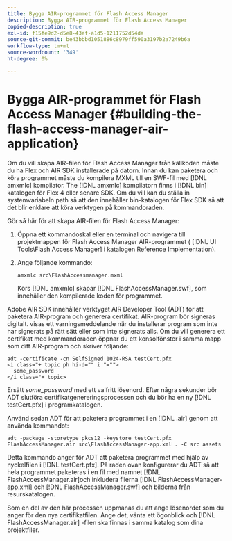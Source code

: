 ```yaml
---
title: Bygga AIR-programmet för Flash Access Manager
description: Bygga AIR-programmet för Flash Access Manager
copied-description: true
exl-id: f15fe9d2-d5e8-43ef-a1d5-1211752d54da
source-git-commit: be43bbbd1051886c8979ff590a3197b2a7249b6a
workflow-type: tm+mt
source-wordcount: '349'
ht-degree: 0%

---
```


# Bygga AIR-programmet för Flash Access Manager {#building-the-flash-access-manager-air-application}

Om du vill skapa AIR-filen för Flash Access Manager från källkoden måste du ha Flex och AIR SDK installerade på datorn. Innan du kan paketera och köra programmet måste du kompilera MXML till en SWF-fil med [!DNL amxmlc] kompilator. The [!DNL amxmlc] kompilatorn finns i [!DNL bin] katalogen för Flex 4 eller senare SDK. Om du vill kan du ställa in systemvariabeln path så att den innehåller bin-katalogen för Flex SDK så att det blir enklare att köra verktygen på kommandoraden.

Gör så här för att skapa AIR-filen för Flash Access Manager:

1. Öppna ett kommandoskal eller en terminal och navigera till projektmappen för Flash Access Manager AIR-programmet ( [!DNL UI Tools\Flash Access Manager] i katalogen Reference Implementation).
1. Ange följande kommando:

   ```
   amxmlc src\FlashAccessmanager.mxml
   ```

   Körs [!DNL amxmlc] skapar [!DNL FlashAccessManager.swf], som innehåller den kompilerade koden för programmet.

Adobe AIR SDK innehåller verktyget AIR Developer Tool (ADT) för att paketera AIR-program och generera certifikat. AIR-program bör signeras digitalt. visas ett varningsmeddelande när du installerar program som inte har signerats på rätt sätt eller som inte signerats alls. Om du vill generera ett certifikat med kommandoraden öppnar du ett konsolfönster i samma mapp som ditt AIR-program och skriver följande:

```
adt -certificate -cn SelfSigned 1024-RSA testCert.pfx  
<i class="+ topic ph hi-d="" i "="">
  some_password 
</i class="+ topic>
```

Ersätt *some_password* med ett valfritt lösenord. Efter några sekunder bör ADT slutföra certifikatgenereringsprocessen och du bör ha en ny [!DNL testCert.pfx] i programkatalogen.

Använd sedan ADT för att paketera programmet i en [!DNL .air] genom att använda kommandot:

```
adt -package -storetype pkcs12 -keystore testCert.pfx FlashAccessManager.air src\FlashAccessManager-app.xml . -C src assets
```

Detta kommando anger för ADT att paketera programmet med hjälp av nyckelfilen i [!DNL testCert.pfx]. På raden ovan konfigurerar du ADT så att hela programmet paketeras i en fil med namnet [!DNL FlashAccessManager.air]och inkludera filerna [!DNL FlashAccessManager-app.xml] och [!DNL FlashAccessManager.swf] och bilderna från resurskatalogen.

Som en del av den här processen uppmanas du att ange lösenordet som du anger för den nya certifikatfilen. Ange det, vänta ett ögonblick och [!DNL FlashAccessManager.air] -filen ska finnas i samma katalog som dina projektfiler.
